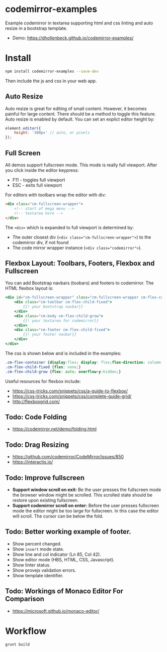 # codemirror-examples
Example codemirror in textarea supporting html and css linting and auto resize in a bootstrap template.

- Demo: https://dhollenbeck.github.io/codemirror-examples/

# Install

```bash
npm install codemirror-examples --save-dev
```

Then include the js and css in your web app.

## Auto Resize
Auto resize is great for editing of small content. However, it becomes painful for large content. There should be a method to toggle this feature. Auto resize is enabled by default. You can set an explict editor height by:

```js
element.editor({
	height: '300px' // auto, or pixels
});
```

## Full Screen

All demos support fullscreen mode. This mode is really full viewport. After you click inside the editor keypress:

- F11 - toggles full viewport
- ESC - exits full viewport

For editors with toolbars wrap the editor with div:
```html
<div class="cm-fullscreen-wrapper">
	<!-- start of mega menu -->
	<!-- textarea here -->
</div>
```

The `<div>` which is expanded to full viewport is determined by:
- The outer closest div  (`<div class="cm-fullscreen-wrapper">`) to the codemirror div, if not found
- The code mirror wrapper instance (`<div class="codemirror">`).

## Flexbox Layout: Toolbars, Footers, Flexbox and Fullscreen

You can add Bootstrap navbars (toobars) and footers to codemirror. The HTML flexbox layout is:
```hbs
<div id="cm-fullscreen-wrapper" class="cm-fullscreen-wrapper cm-flex-container">
	<div class="cm-toolbar cm-flex-child-fixed">
		{{! your bootstrap navbar}}
	</div>
	<div class="cm-body cm-flex-child-grow">
		{{! your textarea for codemirror}}
	</div>
	<div class="cm-footer cm-flex-child-fixed">
		{{! your footer navbar}}
	</div>
</div>
```

The css is shown below and is included in the examples:
```css
.cm-flex-container {display:flex; display: flex;flex-direction: column;height: 100%;}
.cm-flex-child-fixed {flex: none;}
.cm-flex-child-grow {flex: auto; overflow-y:hidden;}
```

Useful resources for flexbox include:
- https://css-tricks.com/snippets/css/a-guide-to-flexbox/
- https://css-tricks.com/snippets/css/complete-guide-grid/
- http://flexboxgrid.com/

## Todo: Code Folding
- https://codemirror.net/demo/folding.html

## Todo: Drag Resizing
- https://github.com/codemirror/CodeMirror/issues/850
- https://interactjs.io/

## Todo: Improve fullscreen
- **Support window scroll on exit:** Be the user presses the fullscreen mode the browser window might be scrolled. This scrolled state should be restore upon existing fullscreen.
- **Support codemirror scroll on enter:** Before the user presses fullscreen mode the editor might be too large for fullscreen. In this case the editor will scroll. The cursor can be below the fold.

## Todo: Better working example of footer.
- Show percent changed.
- Show `insert` mode state.
- Show line and col indicator (Ln 85, Col 42).
- Show editor mode (HBS, HTML, CSS, Javascript).
- Show linter status.
- Show provejs validation errors.
- Show template identifier.

## Todo: Workings of Monaco Editor For Comparison
- https://microsoft.github.io/monaco-editor/


# Workflow

```bash
grunt build
```
